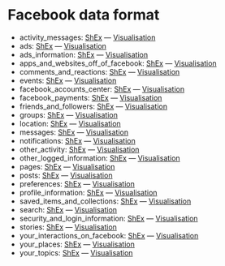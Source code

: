 # Facebook data format

* activity_messages: [ShEx]() — [Visualisation]()
* ads: [ShEx]() — [Visualisation]()
* ads_information: [ShEx]() — [Visualisation]()
* apps_and_websites_off_of_facebook: [ShEx]() — [Visualisation]()
* comments_and_reactions: [ShEx]() — [Visualisation]()
* events: [ShEx]() — [Visualisation]()
* facebook_accounts_center: [ShEx]() — [Visualisation]()
* facebook_payments: [ShEx]() — [Visualisation]()
* friends_and_followers: [ShEx]() — [Visualisation]()
* groups: [ShEx]() — [Visualisation]()
* location: [ShEx]() — [Visualisation]()
* messages: [ShEx]() — [Visualisation]()
* notifications: [ShEx]() — [Visualisation]()
* other_activity: [ShEx]() — [Visualisation]()
* other_logged_information: [ShEx]() — [Visualisation]()
* pages: [ShEx]() — [Visualisation]()
* posts: [ShEx]() — [Visualisation]()
* preferences: [ShEx]() — [Visualisation]()
* profile_information: [ShEx]() — [Visualisation]()
* saved_items_and_collections: [ShEx]() — [Visualisation]()
* search: [ShEx]() — [Visualisation]()
* security_and_login_information: [ShEx]() — [Visualisation]()
* stories: [ShEx]() — [Visualisation]()
* your_interactions_on_facebook: [ShEx]() — [Visualisation]()
* your_places: [ShEx]() — [Visualisation]()
* your_topics: [ShEx]() — [Visualisation]()
